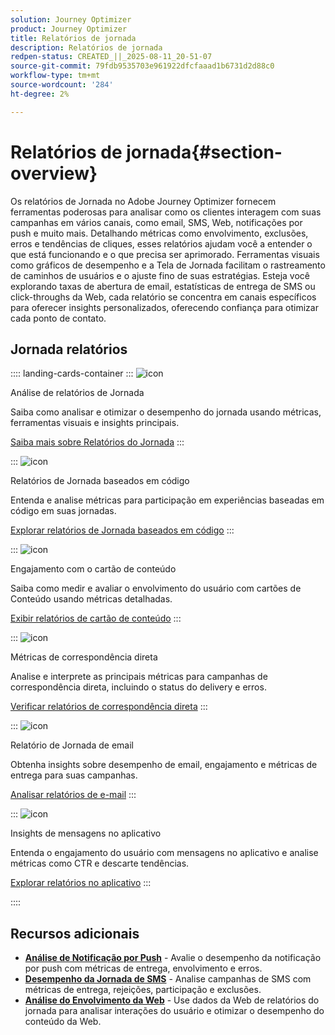 ```yaml
---
solution: Journey Optimizer
product: Journey Optimizer
title: Relatórios de jornada
description: Relatórios de jornada
redpen-status: CREATED_||_2025-08-11_20-51-07
source-git-commit: 79fdb9535703e961922dfcfaaad1b6731d2d88c0
workflow-type: tm+mt
source-wordcount: '284'
ht-degree: 2%

---
```



# Relatórios de jornada{#section-overview}

Os relatórios de Jornada no Adobe Journey Optimizer fornecem ferramentas poderosas para analisar como os clientes interagem com suas campanhas em vários canais, como email, SMS, Web, notificações por push e muito mais. Detalhando métricas como envolvimento, exclusões, erros e tendências de cliques, esses relatórios ajudam você a entender o que está funcionando e o que precisa ser aprimorado. Ferramentas visuais como gráficos de desempenho e a Tela de Jornada facilitam o rastreamento de caminhos de usuários e o ajuste fino de suas estratégias. Esteja você explorando taxas de abertura de email, estatísticas de entrega de SMS ou click-throughs da Web, cada relatório se concentra em canais específicos para oferecer insights personalizados, oferecendo confiança para otimizar cada ponto de contato.

## Jornada relatórios

:::: landing-cards-container
:::
![icon](https://cdn.experienceleague.adobe.com/icons/chart-line.svg)

Análise de relatórios de Jornada

Saiba como analisar e otimizar o desempenho do jornada usando métricas, ferramentas visuais e insights principais.

[Saiba mais sobre Relatórios do Jornada](../using/reports/journey-global-report-cja.md)
:::

:::
![icon](https://cdn.experienceleague.adobe.com/icons/code-branch.svg)

Relatórios de Jornada baseados em código

Entenda e analise métricas para participação em experiências baseadas em código em suas jornadas.

[Explorar relatórios de Jornada baseados em código](../using/reports/journey-global-report-cja-code.md)
:::

:::
![icon](https://cdn.experienceleague.adobe.com/icons/puzzle-piece.svg)

Engajamento com o cartão de conteúdo

Saiba como medir e avaliar o envolvimento do usuário com cartões de Conteúdo usando métricas detalhadas.

[Exibir relatórios de cartão de conteúdo](../using/reports/journey-global-report-cja-content.md)
:::

:::
![icon](https://cdn.experienceleague.adobe.com/icons/envelope.svg)

Métricas de correspondência direta

Analise e interprete as principais métricas para campanhas de correspondência direta, incluindo o status do delivery e erros.

[Verificar relatórios de correspondência direta](../using/reports/journey-global-report-cja-direct.md)
:::

:::
![icon](https://cdn.experienceleague.adobe.com/icons/envelope-open.svg)

Relatório de Jornada de email

Obtenha insights sobre desempenho de email, engajamento e métricas de entrega para suas campanhas.

[Analisar relatórios de e-mail](../using/reports/journey-global-report-cja-email.md)
:::

:::
![icon](https://cdn.experienceleague.adobe.com/icons/mobile.svg)

Insights de mensagens no aplicativo

Entenda o engajamento do usuário com mensagens no aplicativo e analise métricas como CTR e descarte tendências.

[Explorar relatórios no aplicativo](../using/reports/journey-global-report-cja-inapp.md)
:::

::::


## Recursos adicionais

- **[Análise de Notificação por Push](../using/reports/journey-global-report-cja-push.md)** - Avalie o desempenho da notificação por push com métricas de entrega, envolvimento e erros.
- **[Desempenho da Jornada de SMS](../using/reports/journey-global-report-cja-sms.md)** - Analise campanhas de SMS com métricas de entrega, rejeições, participação e exclusões.
- **[Análise do Envolvimento da Web](../using/reports/journey-global-report-cja-web.md)** - Use dados da Web de relatórios do jornada para analisar interações do usuário e otimizar o desempenho do conteúdo da Web.
